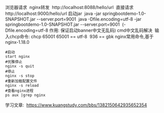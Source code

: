 浏览器请求
​	nginx转发
​		http://localhost:8088/hello/url
​	直接请求
​		http://localhost:9000/hello/url
启动jar
​	java -jar springbootdemo-1.0-SNAPSHOT.jar --server.port=9001
​	java -Dfile.encoding=utf-8 -jar springbootdemo-1.0-SNAPSHOT.jar --server.port=9001
​	(-Dfile.encoding=utf-8 作用: 保证启动banner中文无乱码)
cmd中文乱码解决
​	输入chcp命令:  chcp 65001
​	65001 == utf-8
​	936 == gbk
nginx常用命令,基于nginx-1.18.0

```shell
#启动
start nginx
#优雅停止
nginx -s quit 
#停止
nginx -s stop 
#重新加载配置文件
nginx -s reload 
#查看nginx进程
ps aux |grep nginx 
```

学习文章:
​	https://www.kuangstudy.com/bbs/1382150642935652354